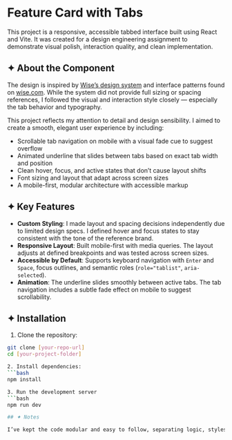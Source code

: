 # Feature Card with Tabs

This project is a responsive, accessible tabbed interface built using React and Vite. It was created for a design engineering assignment to demonstrate visual polish, interaction quality, and clean implementation.

## ✦ About the Component

The design is inspired by [Wise’s design system](https://wise.design) and interface patterns found on [wise.com](https://wise.com). While the system did not provide full sizing or spacing references, I followed the visual and interaction style closely — especially the tab behavior and typography.

This project reflects my attention to detail and design sensibility. I aimed to create a smooth, elegant user experience by including:
- Scrollable tab navigation on mobile with a visual fade cue to suggest overflow
- Animated underline that slides between tabs based on exact tab width and position
- Clean hover, focus, and active states that don’t cause layout shifts
- Font sizing and layout that adapt across screen sizes
- A mobile-first, modular architecture with accessible markup

## ✦ Key Features

- **Custom Styling**: I made layout and spacing decisions independently due to limited design specs. I defined hover and focus states to stay consistent with the tone of the reference brand.
- **Responsive Layout**: Built mobile-first with media queries. The layout adjusts at defined breakpoints and was tested across screen sizes.
- **Accessible by Default**: Supports keyboard navigation with `Enter` and `Space`, focus outlines, and semantic roles (`role="tablist"`, `aria-selected`).
- **Animation**: The underline slides smoothly between active tabs. The tab navigation includes a subtle fade effect on mobile to suggest scrollability.

## ✦ Installation

1. Clone the repository:
  ```bash
  git clone [your-repo-url]
  cd [your-project-folder]

2. Install dependencies:
  ```bash
  npm install

3. Run the development server
  ```bash
  npm run dev

## ✦ Notes

I’ve kept the code modular and easy to follow, separating logic, styles, and data. The project focuses on craft over complexity — my aim was not just to build a component, but to create an interaction that feels thoughtful and complete.